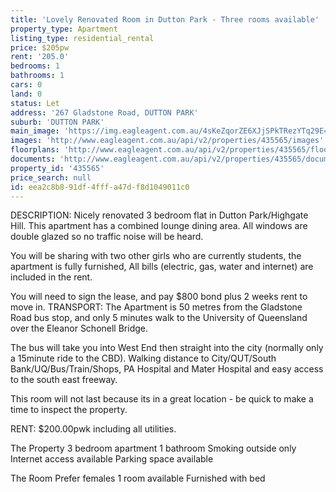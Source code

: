 ```yaml
---
title: 'Lovely Renovated Room in Dutton Park - Three rooms available'
property_type: Apartment
listing_type: residential_rental
price: $205pw
rent: '205.0'
bedrooms: 1
bathrooms: 1
cars: 0
land: 0
status: Let
address: '267 Gladstone Road, DUTTON PARK'
suburb: 'DUTTON PARK'
main_image: 'https://img.eagleagent.com.au/4sKeZqorZE6XJjSPkTRezYTq29E=/1280x854/smart/https://s3-us-west-2.amazonaws.com/eagleagent-orig/images/6825672/413403703-image-M.jpg'
images: 'http://www.eagleagent.com.au/api/v2/properties/435565/images'
floorplans: 'http://www.eagleagent.com.au/api/v2/properties/435565/floorplans'
documents: 'http://www.eagleagent.com.au/api/v2/properties/435565/documents'
property_id: '435565'
price_search: null
id: eea2c8b8-91df-4fff-a47d-f8d1049011c0
---
```

DESCRIPTION: Nicely renovated 3 bedroom flat in Dutton Park/Highgate Hill. This apartment has a combined lounge dining area. All windows are double glazed so no traffic noise will be heard.

You will be sharing with two other girls who are currently students, the apartment is fully furnished, All bills (electric, gas, water and internet) are included in the rent.

You will need to sign the lease, and pay $800 bond plus 2 weeks rent to move in.
TRANSPORT: The Apartment is 50 metres from the Gladstone Road bus stop, and only 5 minutes walk to the University of Queensland over the Eleanor Schonell Bridge.

The bus will take you into West End then straight into the city (normally only a 15minute ride to the CBD). Walking distance to City/QUT/South Bank/UQ/Bus/Train/Shops, PA Hospital and Mater Hospital and easy access to the south east freeway.

This room will not last because its in a great location - be quick to make a time to inspect the property.

RENT: $200.00pwk including all utilities.

The Property
3 bedroom apartment
1 bathroom
Smoking outside only
Internet access available
Parking space available

The Room
Prefer females
1 room available
Furnished with bed